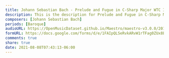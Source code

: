 ```yaml
---
title: Johann Sebastian Bach - Prelude and Fugue in C-Sharp Major WTC I BWV 848 (2)
description: This is the description for Prelude and Fugue in C-Sharp Major WTC I BWV 848 by Johann Sebastian Bach
composers: [Johann Sebastian Bach]
periods: [Baroque]
audioURL: https://OpenMusicDataset.github.io/Maestro/maestro-v3.0.0/2011/MIDI-Unprocessed_04_R1_2011_MID--AUDIO_R1-D2_02_Track02_wav.midi
formURL: https://docs.google.com/forms/d/e/1FAIpQLSeRvkARvW1rTFag0ZUx8E5hkTr4X_gC1oXsV1n1SwbonpgfVA/viewform
comments: true
share: true
date: 2021-08-08T07:43:13-06:00
---
```

